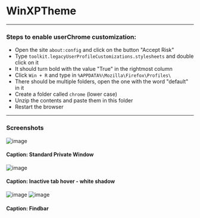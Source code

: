 # WinXPTheme
---
### Steps to enable userChrome customization:
* Open the site `about:config` and click on the button "Accept Risk"
* Type `toolkit.legacyUserProfileCustomizations.stylesheets` and double click on it
* It should turn bold with the value "True" in the rightmost column
* Click `Win + R` and type in `%APPDATA%\Mozilla\Firefox\Profiles\`
* There should be multiple folders, open the one with the word "default" in it
* Create a folder called `chrome` (lower case)
* Unzip the contents and paste them in this folder
* Restart the browser
---
### Screenshots
![image](https://github.com/user-attachments/assets/72a71c9c-d605-4bc0-a9ca-082445b5b0da)
#### Caption: Standard Private Window
 
![image](https://github.com/user-attachments/assets/fac263f4-3d45-4028-943c-5782085caab0)
#### Caption: Inactive tab hover - white shadow

![image](https://github.com/user-attachments/assets/e9472e56-f3de-458b-950f-4810daa6c239)
![image](https://github.com/user-attachments/assets/602a2102-449b-4cc4-8c21-05b7d16199bb)
#### Caption: Findbar
